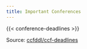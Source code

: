 ```yaml
---
title: Important Conferences
---
```


{{< conference-deadlines >}}

Source: [ccfddl/ccf-deadlines](https://github.com/ccfddl/ccf-deadlines/tree/main/conference)
